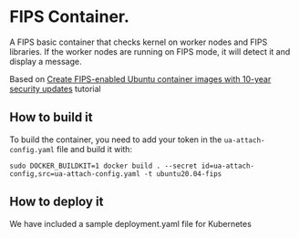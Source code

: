 # FIPS Container.

A FIPS basic container that checks kernel on worker nodes and FIPS libraries.
If the worker nodes are running on FIPS mode, it will detect it and display a message.

Based on [Create FIPS-enabled Ubuntu container images with 10-year security updates](https://ubuntu.com/blog/fips-ubuntu-container-security-updates) tutorial


## How to build it

To build the container, you need to add your token in the `ua-attach-config.yaml` file
and build it with:

```
sudo DOCKER_BUILDKIT=1 docker build . --secret id=ua-attach-config,src=ua-attach-config.yaml -t ubuntu20.04-fips
```


## How to deploy it

We have included a sample deployment.yaml file for Kubernetes

